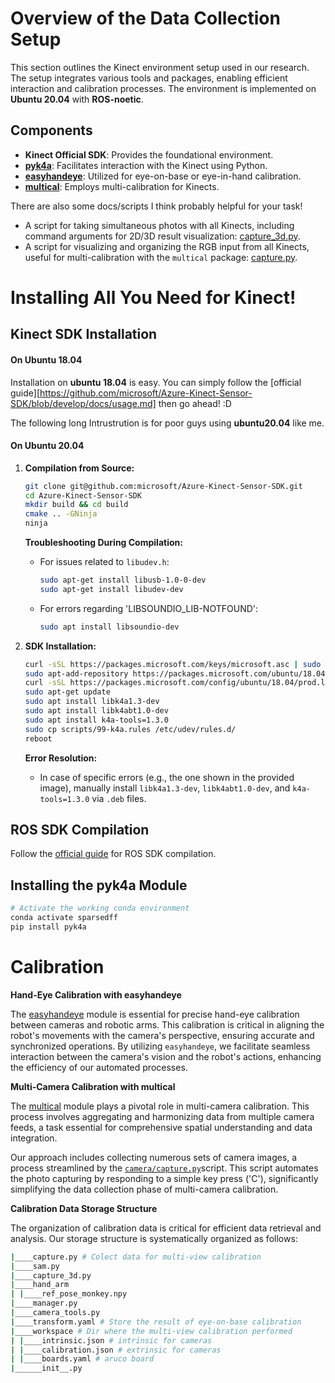 # Overview of the Data Collection Setup

This section outlines the Kinect environment setup used in our research. The setup integrates various tools and packages, enabling efficient interaction and calibration processes. The environment is implemented on **Ubuntu 20.04** with **ROS-noetic**.

## Components

- **Kinect Official SDK**: Provides the foundational environment.
- **[pyk4a](https://github.com/etiennedub/pyk4a)**: Facilitates interaction with the Kinect using Python.
- **[easyhandeye](https://github.com/IFL-CAMP/easy_handeye)**: Utilized for eye-on-base or eye-in-hand calibration.
- **[multical](https://pypi.org/project/multical/)**: Employs multi-calibration for Kinects.



There are also some docs/scripts I think probably helpful for your task!

- A script for taking simultaneous photos with all Kinects, including command arguments for 2D/3D result visualization: [capture_3d.py](https://github.com/Halowangqx/SparseDFF/blob/main/camera/capture_3d.py).
- A script for visualizing and organizing the RGB input from all Kinects, useful for multi-calibration with the `multical` package: [capture.py](https://github.com/Halowangqx/SparseDFF/blob/main/camera/capture.py).



# Installing All You Need for Kinect!

## Kinect SDK Installation

#### On Ubuntu 18.04
Installation on **ubuntu 18.04** is easy. You can simply follow the [official guide][https://github.com/microsoft/Azure-Kinect-Sensor-SDK/blob/develop/docs/usage.md] then go ahead! :D

The following long Intrustrution is for poor guys using **ubuntu20.04** like me.

#### On Ubuntu 20.04

1. **Compilation from Source:**
   ```bash
   git clone git@github.com:microsoft/Azure-Kinect-Sensor-SDK.git
   cd Azure-Kinect-Sensor-SDK
   mkdir build && cd build
   cmake .. -GNinja
   ninja
   ```

   **Troubleshooting During Compilation:**
   - For issues related to `libudev.h`:
     ```bash
     sudo apt-get install libusb-1.0-0-dev
     sudo apt-get install libudev-dev
     ```

   - For errors regarding 'LIBSOUNDIO_LIB-NOTFOUND':
     ```bash
     sudo apt install libsoundio-dev
     ```

2. **SDK Installation:**
   ```bash
   curl -sSL https://packages.microsoft.com/keys/microsoft.asc | sudo apt-key add -
   sudo apt-add-repository https://packages.microsoft.com/ubuntu/18.04/prod
   curl -sSL https://packages.microsoft.com/config/ubuntu/18.04/prod.list | sudo tee /etc/apt/sources.list.d/microsoft-prod.list
   sudo apt-get update
   sudo apt install libk4a1.3-dev
   sudo apt install libk4abt1.0-dev
   sudo apt install k4a-tools=1.3.0
   sudo cp scripts/99-k4a.rules /etc/udev/rules.d/ 
   reboot
   ```

   **Error Resolution:**
   - In case of specific errors (e.g., the one shown in the provided image), manually install `libk4a1.3-dev`, `libk4abt1.0-dev`, and `k4a-tools=1.3.0` via `.deb` files.



## ROS SDK Compilation

Follow the [official guide](https://github.com/microsoft/Azure_Kinect_ROS_Driver/blob/melodic/docs/building.md) for ROS SDK compilation.



## Installing the pyk4a Module

```bash
# Activate the working conda environment
conda activate sparsedff
pip install pyk4a
```



# Calibration

**Hand-Eye Calibration with easyhandeye**

The [easyhandeye](https://github.com/IFL-CAMP/easy_handeye) module is essential for precise hand-eye calibration between cameras and robotic arms. This calibration is critical in aligning the robot's movements with the camera's perspective, ensuring accurate and synchronized operations. By utilizing `easyhandeye`, we facilitate seamless interaction between the camera's vision and the robot's actions, enhancing the efficiency of our automated processes.

**Multi-Camera Calibration with multical**

The [multical](https://pypi.org/project/multical/) module plays a pivotal role in multi-camera calibration. This process involves aggregating and harmonizing data from multiple camera feeds, a task essential for comprehensive spatial understanding and data integration. 

Our approach includes collecting numerous sets of camera images, a process streamlined by the [`camera/capture.py`](https://github.com/Halowangqx/SparseDFF/blob/main/camera/capture.py)script. This script automates the photo capturing by responding to a simple key press ('C'), significantly simplifying the data collection phase of multi-camera calibration.

**Calibration Data Storage Structure**

The organization of calibration data is critical for efficient data retrieval and analysis. Our storage structure is systematically organized as follows:

```bash
|____capture.py # Colect data for multi-view calibration
|____sam.py
|____capture_3d.py
|____hand_arm
| |____ref_pose_monkey.npy
|____manager.py
|____camera_tools.py
|____transform.yaml # Store the result of eye-on-base calibration
|____workspace # Dir where the multi-view calibration performed
| |____intrinsic.json # intrinsic for cameras
| |____calibration.json # extrinsic for cameras 
| |____boards.yaml # aruco board
|______init__.py
```
